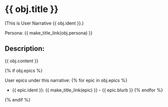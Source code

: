 # {{ obj.title }}
(This is User Narrative {{ obj.ident }}.)

Persona: {{ make_title_link(obj.persona) }}

## Description:

{{ obj.content }}

{% if obj.epics %}

User epics under this narrative:
{% for epic in obj.epics %}
* {{ epic.ident }}: {{ make_title_link(epic) }} - {{ epic.blurb }}
{% endfor %}

{% endif %}
